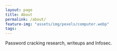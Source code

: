 ```yaml
---
layout: page
title: About
permalink: /about/
feature-img: "assets/img/pexels/computer.webp"
tags:
---
```


Password cracking research, writeups and Infosec.
